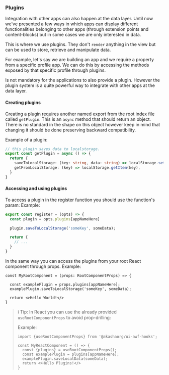 ### Plugins
Integration with other apps can also happen at the data layer. Until now we've 
presented a few ways in which apps can display different functionalities 
belonging to other apps (through extension points and content-blocks) but in 
some cases we are only interested in data.

This is where we use plugins. They don't `render` anything in the view but can be 
used to store, retrieve and manipulate data.

For example, let's say we are building an app and we require a property from a 
specific profile app. We can do this by accessing the methods exposed by that 
specific profile through plugins.

Is not mandatory for the applications to also provide a plugin. However the plugin
system is a quite powerful way to integrate with other apps at the data layer.

#### Creating plugins

Creating a plugin requires another named export from the root index file called 
`getPlugin`. This is an `async` method that should return an object. 
There is no standard in the shape on this object however keep in mind that changing 
it should be done preserving backward compatibility.

Example of a plugin:
```ts
// this plugin saves data to localstorage.
export const getPlugin = async () => {
  return {
    saveToLocalStorage: (key: string, data: string) => localStorage.setItem(key, data),
    getFromLocalStorage: (key) => localStorage.getItem(key),
  }
}
```

#### Accessing and using plugins
To access a plugin in the register function you should use the function's param:
Example:
```ts
export const register = (opts) => {
  const plugin = opts.plugins[appNameHere]

  plugin.saveToLocalStorage('someKey', someData);

  return {
    // ...
  }
}
```
In the same way you can access the plugins from your root React component through props.
Example:
```tsx
const MyRootComponent = (props: RootComponentProps) => {

  const examplePlugin = props.plugins[appNameHere];
  examplePlugin.saveToLocalStorage('someKey', someData);

  return <>Hello World!</>
}
```
>  ℹ️ Tip: In React you can use the already provided `useRootComponentProps` to 
> avoid prop-drilling:
>
> Example:
> ```tsx
> import {useRootComponentProps} from '@akashaorg/ui-awf-hooks';
> 
> const MyReactComponent = () => {
>   const {plugins} = useRootComponentProps();
>   const examplePlugin = plugins[appNameHere];
>   examplePlugin.saveLocalData(someData);
>   return <>Hello Plugins!</>
> }
> ```

